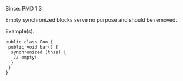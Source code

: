 Since: PMD 1.3

Empty synchronized blocks serve no purpose and should be removed.

Example(s):
```
public class Foo {
 public void bar() {
  synchronized (this) {
   // empty!
  }
 }
}
```
